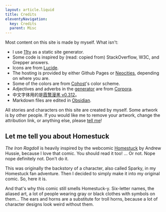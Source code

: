 ```yaml
---
layout: article.liquid
title: Credits
eleventyNavigation:
  key: Credits
  parent: Misc
---
```


Most content on this site is made by myself. What isn't:

- I use [11ty](https://11ty.dev) as a static site generator.
- Some code is inspired by (read: copied from) StackOverflow, W3C, and Grepper answers.
- Icons are from [Lucide](https://lucide.dev).
- The hosting is provided by either Github Pages or [Neocities](https://neocities.org), depending on where you are.
- Some of the colors are from [Cohost](https://cohost.org)'s color scheme.
- Adjectives and adverbs in the [generator](/fun/scenarios/) are from [Corpora](https://github.com/dariusk/corpora).
- 中文字体用的是[霞鹜漫黑 v0.312](https://github.com/lxgw/LxgwMarkerGothic)。
- Markdown files are edited in [Obsidian](https://obsidian.md).

All stories and characters on this site are created by myself. Some artwork is by other people. If you would like me to remove your artwork, change the attribution link, or anything else, please [tell me](/contact/)!

## Let me tell you about Homestuck

*The Iron Ragdoll* is heavily inspired by the webcomic [Homestuck](https://www.homestuck.com) by Andrew Hussie, because I love that comic. You should read it too! … Or not. Nope nope definitely not. Don't do it.

This was originally the backstory of a character, also called Sparky, in my Homestuck fan adventure. Then I decided to simply make it into my original comic. So, here it is.

And that's why this comic still smells Homestuck-y. Six-letter names, the aliased art, a lot of people wearing gray or black clothes with symbols on them… The ears and horns are a substitute for troll horns, because a lot of character designs look weird without them.
